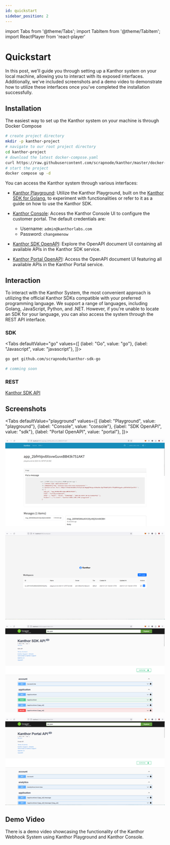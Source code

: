 ```yaml
---
id: quickstart
sidebar_position: 2
---
```


import Tabs from '@theme/Tabs';
import TabItem from '@theme/TabItem';
import ReactPlayer from 'react-player'

# Quickstart

In this post, we'll guide you through setting up a Kanthor system on your local machine, allowing you to interact with its exposed interfaces. Additionally, we've included screenshots and a demo video to demonstrate how to utilize these interfaces once you've completed the installation successfully.

## Installation

The easiest way to set up the Kanthor system on your machine is through Docker Compose

```bash
# create project directory
mkdir -p kanthor-project
# navigate to our root project directory
cd kanthor-project
# download the latest docker-compose.yaml
curl https://raw.githubusercontent.com/scrapnode/kanthor/master/docker-compose.latest.yaml -o docker-compose.yaml
# start the project
docker compose up -d
```

You can access the Kanthor system through various interfaces:

- [Kanthor Playground](http://localhost:9081): Utilize the Kanthor Playground, built on the [Kanthor SDK for Golang](https://github.com/scrapnode/kanthor-sdk-go), to experiment with functionalities or refer to it as a guide on how to use the Kanthor SDK.
- [Kanthor Console](http://localhost:9082): Access the Kanthor Console UI to configure the customer portal. The default credentials are:

  - Username: `admin@kanthorlabs.com`
  - Password: `changemenow`

- [Kanthor SDK OpenAPI](http://localhost:8180/swagger/index.html): Explore the OpenAPI document UI containing all available APIs in the Kanthor SDK service.
- [Kanthor Portal OpenAPI](http://localhost:8280/swagger/index.html): Access the OpenAPI document UI featuring all available APIs in the Kanthor Portal service.

## Interaction

To interact with the Kanthor System, the most convenient approach is utilizing the official Kanthor SDKs compatible with your preferred programming language. We support a range of languages, including Golang, JavaScript, Python, and .NET. However, if you're unable to locate an SDK for your language, you can also access the system through the REST API interface.

### SDK

<Tabs
defaultValue="go"
values={[
{label: "Go", value: "go"},
{label: "Javascript", value: "javascript"},
]}>
<TabItem value="go">

```bash
go get github.com/scrapnode/kanthor-sdk-go
```

</TabItem>

<TabItem value="javascript">

```bash
# comming soon
```

</TabItem>

</Tabs>

### REST

[Kanthor SDK API](https://sdk.kanthorlabs.com/swagger/index.html)

## Screenshots

<Tabs
defaultValue="playground"
values={[
{label: "Playground", value: "playground"},
{label: "Console", value: "console"},
{label: "SDK OpenAPI", value: "sdk"},
{label: "Portal OpenAPI", value: "portal"},
]}>
<TabItem value="playground">

![Playground](./assets/img/quickstart/playground.png)

</TabItem>

<TabItem value="console">

![Console](./assets/img/quickstart/console.png)

</TabItem>

<TabItem value="sdk">

![SDK OpenAPI](./assets/img/quickstart/sdk.png)

</TabItem>

<TabItem value="portal">

![Portal OpenAPI](./assets/img/quickstart/portal.png)

</TabItem>
</Tabs>

## Demo Video

There is a demo video showcasing the functionality of the Kanthor Webhook System using Kanthor Playground and Kanthor Console.

<ReactPlayer controls url="https://assets.kanthorlabs.com/docs/video/demo.webm" width="100%" />
